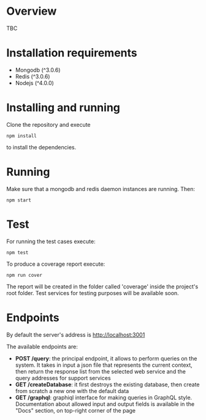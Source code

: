 Overview
========

TBC

Installation requirements
=========================

-   Mongodb (\^3.0.6)
-   Redis (\^3.0.6)
-   Nodejs (\^4.0.0)

Installing and running
======================

Clone the repository and execute

    npm install
    
to install the dependencies.
    
Running
=======

Make sure that a mongodb and redis daemon instances are running. Then:

    npm start

Test
====

For running the test cases execute:

    npm test
    
To produce a coverage report execute:

    npm run cover
    
The report will be created in the folder called 'coverage' inside the project's root folder.
Test services for testing purposes will be available soon.
    
Endpoints
=========

By default the server's address is [http://localhost:3001](http://localhost:3001)

The available endpoints are:
* **POST /query**: the principal endpoint, it allows to perform queries on the system. It takes in input a json file that represents the current context, then return the response list from the selected web service and the query addresses for support services
* **GET /createDatabase**: it first destroys the existing database, then create from scratch a new one with the default data
* **GET /graphql**: graphiql interface for making queries in GraphQL style. Documentation about allowed input and output fields is available in the "Docs" section, on top-right corner of the page
